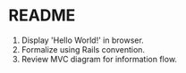 # README
1. Display 'Hello World!' in browser.
2. Formalize using Rails convention.
3. Review MVC diagram for information flow.